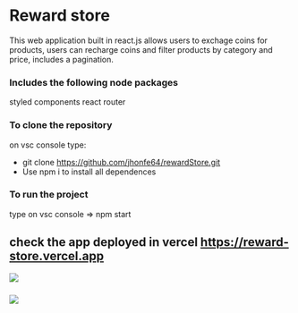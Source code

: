 
# Reward store

This web application built in react.js allows users to exchage coins for products, users can recharge coins and filter products by category and price, includes a pagination.

### Includes the following node packages

styled components
react router


### To clone the repository

on vsc console type: 

- git clone https://github.com/jhonfe64/rewardStore.git
- Use npm i to install all dependences 


### To run the project

type on vsc console => npm start

## check the app deployed in vercel https://reward-store.vercel.app



![](https://github.com/jhonfe64/rewardStore/blob/master/reward.png?raw=true)
###
![](https://github.com/jhonfe64/rewardStore/blob/master/reward.png?raw=true)
